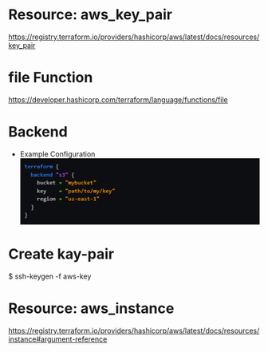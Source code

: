 # Resource: aws_key_pair
https://registry.terraform.io/providers/hashicorp/aws/latest/docs/resources/key_pair

# file Function
https://developer.hashicorp.com/terraform/language/functions/file

# Backend
 * Example Configuration![alt text](image.png)

# Create kay-pair
 $ ssh-keygen -f aws-key

# Resource: aws_instance
https://registry.terraform.io/providers/hashicorp/aws/latest/docs/resources/instance#argument-reference